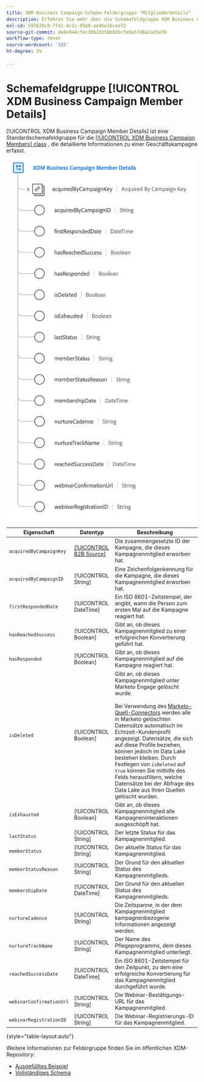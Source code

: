 ```yaml
---
title: XDM Business Campaign-Schema-Feldergruppe "Mitgliederdetails"
description: Erfahren Sie mehr über die Schemafeldgruppe XDM Business Campaign Member Details .
exl-id: 597629c8-7f41-4c1c-95b6-aed5e16cee72
source-git-commit: de8e944cfec3b52d25bb02bcfebe57d6a2a35e39
workflow-type: tm+mt
source-wordcount: '335'
ht-degree: 3%

---
```


# Schemafeldgruppe [!UICONTROL XDM Business Campaign Member Details]

[!UICONTROL XDM Business Campaign Member Details] ist eine Standardschemafeldgruppe für die [[!UICONTROL XDM Business Campaign Members] class](../../classes/b2b/business-campaign-members.md) , die detaillierte Informationen zu einer Geschäftskampagne erfasst.

![Die Struktur der XDM Business Campaign Member Details -Feldergruppe, wie sie in der Benutzeroberfläche angezeigt wird](../../images/field-groups/b2b/business-campaign-member-details.png)

| Eigenschaft | Datentyp | Beschreibung |
| --- | --- | --- |
| `acquiredByCampaignKey` | [[!UICONTROL B2B Source]](../../data-types/b2b-source.md) | Die zusammengesetzte ID der Kampagne, die dieses Kampagnenmitglied erworben hat. |
| `acquiredByCampaignID` | [!UICONTROL String] | Eine Zeichenfolgenkennung für die Kampagne, die dieses Kampagnenmitglied erworben hat. |
| `firstRespondedDate` | [!UICONTROL DateTime] | Ein ISO 8601-Zeitstempel, der angibt, wann die Person zum ersten Mal auf die Kampagne reagiert hat. |
| `hasReachedSuccess` | [!UICONTROL Boolean] | Gibt an, ob dieses Kampagnenmitglied zu einer erfolgreichen Konvertierung geführt hat. |
| `hasResponded` | [!UICONTROL Boolean] | Gibt an, ob dieses Kampagnenmitglied auf die Kampagne reagiert hat. |
| `isDeleted` | [!UICONTROL Boolean] | Gibt an, ob dieses Kampagnenmitglied unter Marketo Engage gelöscht wurde.<br><br>Bei Verwendung des [Marketo-Quell-Connectors](../../../sources/connectors/adobe-applications/marketo/marketo.md) werden alle in Marketo gelöschten Datensätze automatisch im Echtzeit-Kundenprofil angezeigt. Datensätze, die sich auf diese Profile beziehen, können jedoch im Data Lake bestehen bleiben. Durch Festlegen von `isDeleted` auf `true` können Sie mithilfe des Felds herausfiltern, welche Datensätze bei der Abfrage des Data Lake aus Ihren Quellen gelöscht wurden. |
| `isExhausted` | [!UICONTROL Boolean] | Gibt an, ob dieses Kampagnenmitglied alle Kampagneninteraktionen ausgeschöpft hat. |
| `lastStatus` | [!UICONTROL String] | Der letzte Status für das Kampagnenmitglied. |
| `memberStatus` | [!UICONTROL String] | Der aktuelle Status für das Kampagnenmitglied. |
| `memberStatusReason` | [!UICONTROL String] | Der Grund für den aktuellen Status des Kampagnenmitglieds. |
| `membershipDate` | [!UICONTROL DateTime] | Der Grund für den aktuellen Status des Kampagnenmitglieds. |
| `nurtureCadence` | [!UICONTROL String] | Die Zeitspanne, in der dem Kampagnenmitglied kampagnenbezogene Informationen angezeigt werden. |
| `nurtureTrackName` | [!UICONTROL String] | Der Name des Pflegeprogramms, dem dieses Kampagnenmitglied unterliegt. |
| `reachedSuccessDate` | [!UICONTROL DateTime] | Ein ISO 8601-Zeitstempel für den Zeitpunkt, zu dem eine erfolgreiche Konvertierung für das Kampagnenmitglied durchgeführt wurde. |
| `webinarConfirmationUrl` | [!UICONTROL String] | Die Webinar-Bestätigungs-URL für das Kampagnenmitglied. |
| `webinarRegistrationID` | [!UICONTROL String] | Die Webinar-Registrierungs-ID für das Kampagnenmitglied. |

{style="table-layout:auto"}

Weitere Informationen zur Feldergruppe finden Sie im öffentlichen XDM-Repository:

* [Ausgefülltes Beispiel](https://github.com/adobe/xdm/blob/master/components/fieldgroups/campaign-member/campaign-member-details.example.1.json)
* [Vollständiges Schema](https://github.com/adobe/xdm/blob/master/components/fieldgroups/campaign-member/campaign-member-details.schema.json)
